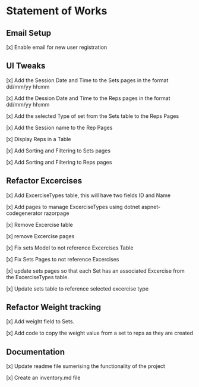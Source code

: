 #  Statement of Works

## Email Setup

[x] Enable email for new user registration

## UI Tweaks

[x] Add the Session Date and Time to the Sets pages in the format dd/mm/yy hh:mm

[x] Add the Dession Date and Time to the Reps pages in the format dd/mm/yy hh:mm

[x] Add the selected Type of set from the Sets table to the Reps Pages

[x] Add the Session name to the Rep Pages

[x] Display Reps in a Table

[x] Add Sorting and Filtering to Sets pages

[x] Add Sorting and Filtering to Reps pages

## Refactor Excercises

[x] Add ExcerciseTypes table, this will have two fields ID and Name

[x] Add pages to manage ExcerciseTypes using dotnet aspnet-codegenerator razorpage

[x] Remove Excercise table 

[x] remove Excercise pages

[x] Fix sets Model to not reference Excercises Table

[x] Fix Sets Pages to not reference Excercises

[x] update sets pages so that each Set has an associated Excercise from the  ExcerciseTypes table.

[x] Update sets table to reference selected excercise type

## Refactor Weight tracking

[x] Add weight field to Sets.

[x] Add code to copy the weight value from a set to reps as they are created

## Documentation

[x] Update readme file sumerising the functionality of the project

[x] Create an inventory.md file
